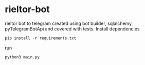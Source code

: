 # rieltor-bot
rieltor bot to telegram created using bot builder, sqlalchemy, pyTelegramBotApi and covered with tests.
Install dependencies
```python
pip install -r requirements.txt
```
run 
```python
python3 main.py
```

